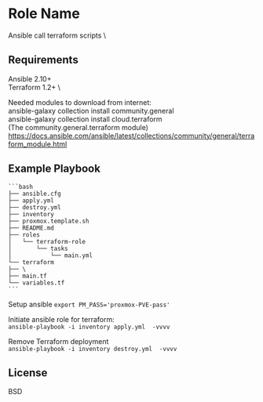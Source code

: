 Role Name
=========

Ansible call terraform scripts  \

Requirements
------------

Ansible 2.10+ \
Terraform 1.2+ \

Needed modules to download from internet: \
ansible-galaxy collection install community.general \
ansible-galaxy collection install cloud.terraform \
(The community.general.terraform module) \
https://docs.ansible.com/ansible/latest/collections/community/general/terraform_module.html


Example Playbook
----------------

    ```bash
    ├── ansible.cfg
    ├── apply.yml
    ├── destroy.yml
    ├── inventory
    ├── proxmox.template.sh
    ├── README.md
    ├── roles
    │   └── terraform-role
    │       └── tasks
    │           └── main.yml
    └── terraform
    ├── \
    ├── main.tf
    └── variables.tf
    ```

Setup ansible
    ```
    export PM_PASS='proxmox-PVE-pass'
    ```

Initiate ansible role for terraform: \
`ansible-playbook -i inventory apply.yml  -vvvv`

Remove Terraform deployment \
`ansible-playbook -i inventory destroy.yml  -vvvv`

License
-------

BSD

